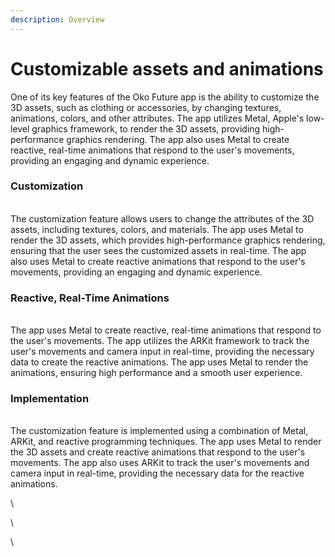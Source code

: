 ```yaml
---
description: Overview
---
```


# Customizable assets and animations

One of its key features of the Oko Future app is the ability to customize the 3D assets, such as clothing or accessories, by changing textures, animations, colors, and other attributes. The app utilizes Metal, Apple's low-level graphics framework, to render the 3D assets, providing high-performance graphics rendering. The app also uses Metal to create reactive, real-time animations that respond to the user's movements, providing an engaging and dynamic experience.

### Customization

\
The customization feature allows users to change the attributes of the 3D assets, including textures, colors, and materials. The app uses Metal to render the 3D assets, which provides high-performance graphics rendering, ensuring that the user sees the customized assets in real-time. The app also uses Metal to create reactive animations that respond to the user's movements, providing an engaging and dynamic experience.

### &#x20;Reactive, Real-Time Animations

\
The app uses Metal to create reactive, real-time animations that respond to the user's movements. The app utilizes the ARKit framework to track the user's movements and camera input in real-time, providing the necessary data to create the reactive animations. The app uses Metal to render the animations, ensuring high performance and a smooth user experience.

### &#x20;Implementation

\
The customization feature is implemented using a combination of Metal, ARKit, and reactive programming techniques. The app uses Metal to render the 3D assets and create reactive animations that respond to the user's movements. The app also uses ARKit to track the user's movements and camera input in real-time, providing the necessary data for the reactive animations.

\


\


\
